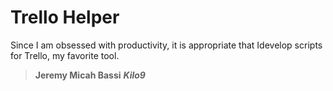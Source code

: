 Trello Helper
=============

Since I am obsessed with productivity, it is appropriate that Idevelop scripts for Trello, my favorite tool.

> **Jeremy Micah Bassi**
> _**Kilo9**_
